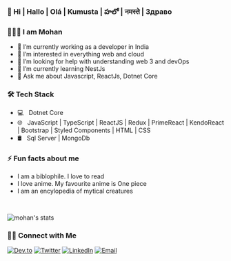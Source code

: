 ### 👋 Hi | Hallo | Olá | Kumusta | హలో | नमस्ते | Здраво
### 👨🏻‍💻 I am Mohan 
- 🔭 I’m currently working as a developer in India
- 👀 I’m interested in everything web and cloud
- 🤔 I’m looking for help with understanding web 3 and devOps
- 🌱 I’m currently learning NestJs
- 💬 Ask me about Javascript, ReactJs, Dotnet Core


### 🛠 Tech Stack

- 💻 &nbsp; Dotnet Core
- 🌐 &nbsp; JavaScript | TypeScript | ReactJS | Redux | PrimeReact | KendoReact | Bootstrap | Styled Components | HTML | CSS 
- 🛢 &nbsp; Sql Server | MongoDb

### ⚡ Fun facts about me
- I am a biblophile. I love to read
- I love anime. My favourite anime is One piece
- I am an encylopedia of mytical creatures



<br/>

<p align="left">
  <img src = "https://github-readme-stats.vercel.app/api?username=mohan-murali&show_icons=true&theme=radical" alt="mohan's stats"/>
</p>
<!--
<p align ="left">
  <img src = "https://activity-graph.herokuapp.com/graph?username=mohan-murali&theme=redical" alt="mohan's activity graph"/>
 </p>
-->

### 🤝🏻 Connect with Me
<p align="left">
<a href="https://dev.to/_mohanmurali"><img alt="Dev.to" src="https://img.shields.io/badge/Dev.to-gray?style=flat-square&logo=dev-to"></a>
<a href="https://twitter.com/_MohanMurali" target="blank"><img alt="Twitter" src="https://img.shields.io/badge/twitter-gray?style=flat-square&logo=twitter"/></a>  
<a href="https://www.linkedin.com/in/mohan-murali-b-m-24903864/"><img alt="LinkedIn" src="https://img.shields.io/badge/LinkedIn-gray?style=flat-square&logo=linkedin"></a>
<a href="mailto:mohanmuralid28@gmail.com"><img alt="Email" src="https://img.shields.io/badge/Email-mohanmuralid28@gmail.com-blue?style=flat-square&logo=gmail"></a>
</p>



<!--
**mohan-murali/mohan-murali** is a ✨ _special_ ✨ repository because its `README.md` (this file) appears on your GitHub profile.

Here are some ideas to get you started:

- 🔭 I’m currently working on ...
- 🌱 I’m currently learning ...
- 👯 I’m looking to collaborate on ...
- 🤔 I’m looking for help with ...
- 💬 Ask me about ...
- 📫 How to reach me: ...
- 😄 Pronouns: ...
- ⚡ Fun fact: ...
-->

